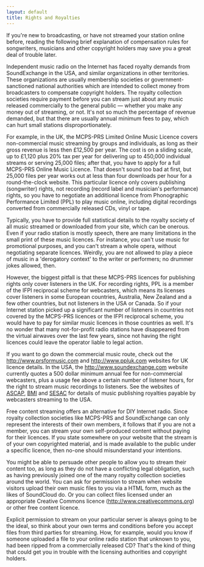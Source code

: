 ```yaml
---
layout: default
title: Rights and Royalties
---
```


If you're new to broadcasting, or have not streamed your station online before,
reading the following brief explanation of compensation rules for songwriters,
musicians and other copyright holders may save you a great deal of trouble
later.

Independent music radio on the Internet has faced royalty demands from
SoundExchange in the USA, and similar organizations in other territories. These
organizations are usually membership societies or government-sanctioned national
authorities which are intended to collect money from broadcasters to compensate
copyright holders. The royalty collection societies require payment before you
can stream just about any music released commercially to the general public —
whether you make any money out of streaming, or not. It's not so much the
percentage of revenue demanded, but that there are usually annual minimum fees
to pay, which can hurt small stations disproportionately.

For example, in the UK, the MCPS-PRS Limited Online Music Licence covers
non-commercial music streaming by groups and individuals, as long as their gross
revenue is less then £12,500 per year. The cost is on a sliding scale, up to
£1,120 plus 20% tax per year for delivering up to 450,000 individual streams or
serving 25,000 files; after that, you have to apply for a full MCPS-PRS Online
Music Licence. That doesn't sound too bad at first, but 25,000 files per year
works out at less than four downloads per hour for a round-the-clock website.
This particular licence only covers publishing (songwriter) rights, not
recording (record label and musician's performance) rights, so you have to
negotiate an additional licence from Phonographic Performance Limited (PPL) to
play music online, including digital recordings converted from commercially
released CDs, vinyl or tape.

Typically, you have to provide full statistical details to the royalty society
of all music streamed or downloaded from your site, which can be onerous. Even
if your radio station is mostly speech, there are many limitations in the small
print of these music licences. For instance, you can't use music for
promotional purposes, and you can't stream a whole opera, without negotiating
separate licences. Weirdly, you are not allowed to play a piece of music in a
'derogatory context' to the writer or performers; no drummer jokes allowed,
then.

However, the biggest pitfall is that these MCPS-PRS licences for publishing
rights only cover listeners in the UK. For recording rights, PPL is a member of
the IFPI reciprocal scheme for webcasters, which means its licenses cover
listeners in some European countries, Australia, New Zealand and a few other
countries, but not listeners in the USA or Canada. So if your Internet station
picked up a significant number of listeners in countries not covered by the
MCPS-PRS licences or the IFPI reciprocal scheme, you would have to pay for
similar music licences in those countries as well. It's no wonder that many
not-for-profit radio stations have disappeared from the virtual airwaves over
the last few years, since not having the right licences could leave the operator
liable to legal action.

If you want to go down the commercial music route, check out the
<http://www.prsformusic.com> and <http://www.ppluk.com> websites for UK licence
details. In the USA, the <http://www.soundexchange.com> website currently quotes
a 500 dollar minimum annual fee for non-commercial webcasters, plus a usage fee
above a certain number of listener hours, for the right to stream music
recordings to listeners. See the websites of [ASCAP](http://www.ascap.com),
[BMI](http://www.bmi.com) and [SESAC](http://www.sesac.com) for details of music
publishing royalties payable by webcasters streaming to the USA.

Free content streaming offers an alternative for DIY Internet radio. Since
royalty collection societies like MCPS-PRS and SoundExchange can only represent
the interests of their own members, it follows that if you are not a member, you
can stream your own self-produced content without paying for their licences. If
you state somewhere on your website that the stream is of your own copyrighted
material, and is made available to the public under a specific licence, then
no-one should misunderstand your intentions.

You might be able to persuade other people to allow you to stream their content
too, as long as they do not have a conflicting legal obligation, such as having
previously joined one of the many royalty collection societies around the world.
You can ask for permission to stream when website visitors upload their own
music files to you via a HTML form, much as the likes of SoundCloud do. Or you
can collect files licensed under an appropriate Creative Commons licence
(<http://www.creativecommons.org>) or other free content licence.

Explicit permission to stream on your particular server is always going to be
the ideal, so think about your own terms and conditions before you accept files
from third parties for streaming. How, for example, would you know if someone
uploaded a file to your online radio station that unknown to you, had been
ripped from a commercially released CD? That's the kind of thing that could get
you in trouble with the licensing authorities and copyright holders.
